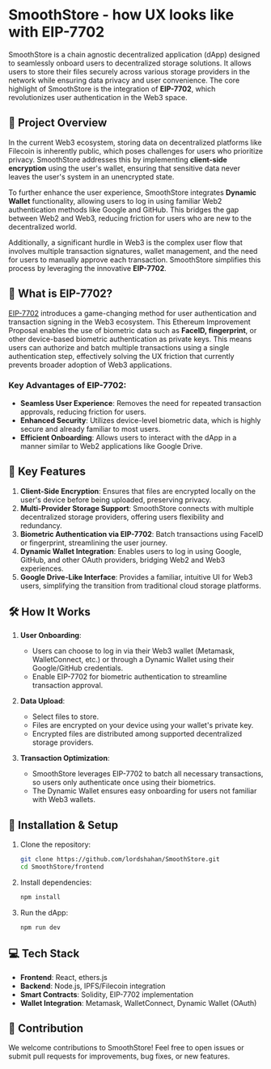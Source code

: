 # SmoothStore - how UX looks like with EIP-7702

SmoothStore is a chain agnostic decentralized application (dApp) designed to seamlessly onboard users to decentralized storage solutions. It allows users to store their files securely across various storage providers in the network while ensuring data privacy and user convenience. The core highlight of SmoothStore is the integration of **EIP-7702**, which revolutionizes user authentication in the Web3 space.

## 🚀 Project Overview

In the current Web3 ecosystem, storing data on decentralized platforms like Filecoin is inherently public, which poses challenges for users who prioritize privacy. SmoothStore addresses this by implementing **client-side encryption** using the user's wallet, ensuring that sensitive data never leaves the user's system in an unencrypted state.

To further enhance the user experience, SmoothStore integrates **Dynamic Wallet** functionality, allowing users to log in using familiar Web2 authentication methods like Google and GitHub. This bridges the gap between Web2 and Web3, reducing friction for users who are new to the decentralized world.

Additionally, a significant hurdle in Web3 is the complex user flow that involves multiple transaction signatures, wallet management, and the need for users to manually approve each transaction. SmoothStore simplifies this process by leveraging the innovative **EIP-7702**.

## 🔑 What is EIP-7702?

[EIP-7702](https://github.com/ethereum/EIPs/blob/master/EIPS/eip-7702.md) introduces a game-changing method for user authentication and transaction signing in the Web3 ecosystem. This Ethereum Improvement Proposal enables the use of biometric data such as **FaceID, fingerprint**, or other device-based biometric authentication as private keys. This means users can authorize and batch multiple transactions using a single authentication step, effectively solving the UX friction that currently prevents broader adoption of Web3 applications.

### Key Advantages of EIP-7702:

- **Seamless User Experience**: Removes the need for repeated transaction approvals, reducing friction for users.
- **Enhanced Security**: Utilizes device-level biometric data, which is highly secure and already familiar to most users.
- **Efficient Onboarding**: Allows users to interact with the dApp in a manner similar to Web2 applications like Google Drive.

## 🌟 Key Features

1. **Client-Side Encryption**: Ensures that files are encrypted locally on the user's device before being uploaded, preserving privacy.
2. **Multi-Provider Storage Support**: SmoothStore connects with multiple decentralized storage providers, offering users flexibility and redundancy.
3. **Biometric Authentication via EIP-7702**: Batch transactions using FaceID or fingerprint, streamlining the user journey.
4. **Dynamic Wallet Integration**: Enables users to log in using Google, GitHub, and other OAuth providers, bridging Web2 and Web3 experiences.
5. **Google Drive-Like Interface**: Provides a familiar, intuitive UI for Web3 users, simplifying the transition from traditional cloud storage platforms.

## 🛠️ How It Works

1. **User Onboarding**:

   - Users can choose to log in via their Web3 wallet (Metamask, WalletConnect, etc.) or through a Dynamic Wallet using their Google/GitHub credentials.
   - Enable EIP-7702 for biometric authentication to streamline transaction approval.

2. **Data Upload**:

   - Select files to store.
   - Files are encrypted on your device using your wallet's private key.
   - Encrypted files are distributed among supported decentralized storage providers.

3. **Transaction Optimization**:
   - SmoothStore leverages EIP-7702 to batch all necessary transactions, so users only authenticate once using their biometrics.
   - The Dynamic Wallet ensures easy onboarding for users not familiar with Web3 wallets.

## 📄 Installation & Setup

1. Clone the repository:

   ```bash
   git clone https://github.com/lordshahan/SmoothStore.git
   cd SmoothStore/frontend
   ```

2. Install dependencies:

   ```bash
   npm install
   ```

3. Run the dApp:
   ```bash
   npm run dev
   ```

## 💻 Tech Stack

- **Frontend**: React, ethers.js
- **Backend**: Node.js, IPFS/Filecoin integration
- **Smart Contracts**: Solidity, EIP-7702 implementation
- **Wallet Integration**: Metamask, WalletConnect, Dynamic Wallet (OAuth)

## 🤝 Contribution

We welcome contributions to SmoothStore! Feel free to open issues or submit pull requests for improvements, bug fixes, or new features.
